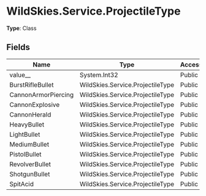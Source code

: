 ﻿# WildSkies.Service.ProjectileType

**Type**: Class

## Fields

| Name | Type | Access |
|------|------|--------|
| value__ | System.Int32 | Public |
| BurstRifleBullet | WildSkies.Service.ProjectileType | Public |
| CannonArmorPiercing | WildSkies.Service.ProjectileType | Public |
| CannonExplosive | WildSkies.Service.ProjectileType | Public |
| CannonHerald | WildSkies.Service.ProjectileType | Public |
| HeavyBullet | WildSkies.Service.ProjectileType | Public |
| LightBullet | WildSkies.Service.ProjectileType | Public |
| MediumBullet | WildSkies.Service.ProjectileType | Public |
| PistolBullet | WildSkies.Service.ProjectileType | Public |
| RevolverBullet | WildSkies.Service.ProjectileType | Public |
| ShotgunBullet | WildSkies.Service.ProjectileType | Public |
| SpitAcid | WildSkies.Service.ProjectileType | Public |

